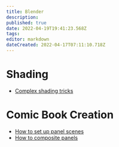 ```yaml
---
title: Blender
description: 
published: true
date: 2022-04-19T19:41:23.568Z
tags: 
editor: markdown
dateCreated: 2022-04-17T07:11:10.718Z
---
```


# Shading

* [Complex shading tricks](complex-shading-tricks)

# Comic Book Creation

* [How to set up panel scenes](how-to-setup-panel-scenes)
* [How to composite panels](how-to-composite-panels)